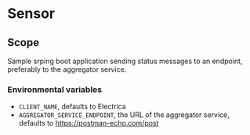 # Sensor

## Scope
Sample srping boot application sending status messages to an endpoint, preferably to the aggregator service.

### Environmental variables
* `CLIENT_NAME`, defaults to Electrica
* `AGGREGATOR_SERVICE_ENDPOINT`, the URL of the aggregator service, defaults to https://postman-echo.com/post
